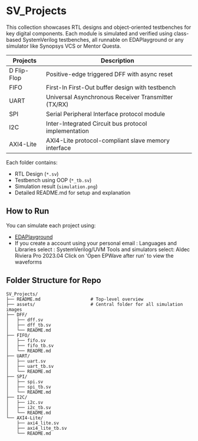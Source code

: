 # SV_Projects
This collection showcases RTL designs and object-oriented testbenches for key digital components. Each module is simulated and verified using class-based SystemVerilog testbenches, all runnable on EDAPlayground or any simulator like Synopsys VCS or Mentor Questa.

| Projects      | Description                                                |
|---------------|------------------------------------------------------------|
| D Flip-Flop   | Positive-edge triggered DFF with async reset               |
| FIFO          | First-In First-Out buffer design with testbench            |
| UART          | Universal Asynchronous Receiver Transmitter (TX/RX)        |
| SPI           | Serial Peripheral Interface protocol module                |
| I2C           | Inter-Integrated Circuit bus protocol implementation       |
| AXI4-Lite     | AXI4-Lite protocol-compliant slave memory interface        |

Each folder contains:
- RTL Design (`*.sv`)
- Testbench using OOP (`*_tb.sv`)
- Simulation result (`simulation.png`)
- Detailed README.md for setup and explanation

## How to Run

You can simulate each project using:
- [EDAPlayground](https://www.edaplayground.com/)
- If you create a account using your personal email :
  Languages and Libraries select : SystemVerilog/UVM
  Tools and simulators select: Aldec Riviera Pro 2023.04
  Click on 'Open EPWave after run' to view the waveforms

## Folder Structure for Repo
```
SV_Projects/
├── README.md                   # Top-level overview
├── assets/                     # Central folder for all simulation images 
├── DFF/
│   ├── dff.sv
│   ├── dff_tb.sv
│   └── README.md
├── FIFO/
│   ├── fifo.sv
│   ├── fifo_tb.sv
│   └── README.md
├── UART/
│   ├── uart.sv
│   ├── uart_tb.sv
│   └── README.md
├── SPI/
│   ├── spi.sv
│   ├── spi_tb.sv
│   └── README.md
├── I2C/
│   ├── i2c.sv
│   ├── i2c_tb.sv
│   └── README.md
└── AXI4-Lite/
    ├── axi4_lite.sv
    ├── axi4_lite_tb.sv
    └── README.md
```



